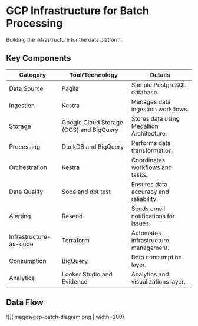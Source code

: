 # GCP Infrastructure for Batch Processing

Building the infrastructure for the data platform.

## Key Components

| **Category**           | **Tool/Technology**                     | **Details**                               |
|------------------------|-----------------------------------------|-------------------------------------------|
| Data Source            | Pagila                                  | Sample PostgreSQL database.               |
| Ingestion              | Kestra                                  | Manages data ingestion workflows.         |
| Storage                | Google Cloud Storage (GCS) and BigQuery | Stores data using Medallion Architecture. |
| Processing             | DuckDB and BigQuery                     | Performs data transformation.             |
| Orchestration          | Kestra                                  | Coordinates workflows and tasks.          |
| Data Quality           | Soda and dbt test                       | Ensures data accuracy and reliability.    |
| Alerting               | Resend                                  | Sends email notifications for issues.     |
| Infrastructure-as-code | Terraform                               | Automates infrastructure management.      |
| Consumption            | BigQuery                                | Data consumption layer.                   |
| Analytics              | Looker Studio and Evidence              | Analytics and visualizations layer.       |

## Data Flow

![](images/gcp-batch-diagram.png | width=200)
